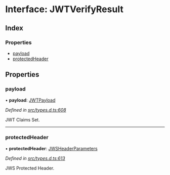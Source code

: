 # Interface: JWTVerifyResult

## Index

### Properties

* [payload](_types_d_.jwtverifyresult.md#payload)
* [protectedHeader](_types_d_.jwtverifyresult.md#protectedheader)

## Properties

### payload

•  **payload**: [JWTPayload](_types_d_.jwtpayload.md)

*Defined in [src/types.d.ts:608](https://github.com/panva/jose/blob/v3.5.2/src/types.d.ts#L608)*

JWT Claims Set.

___

### protectedHeader

•  **protectedHeader**: [JWSHeaderParameters](_types_d_.jwsheaderparameters.md)

*Defined in [src/types.d.ts:613](https://github.com/panva/jose/blob/v3.5.2/src/types.d.ts#L613)*

JWS Protected Header.
